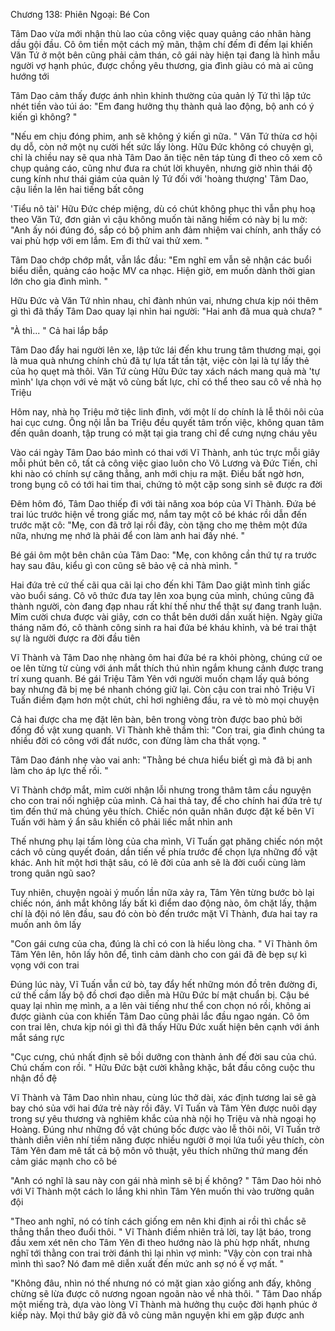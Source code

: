 




Chương 138: Phiên Ngoại: Bé Con

Tâm Dao vừa mới nhận thù lao của công việc quay quảng cáo nhãn hàng dầu gội đầu. Cô ôm tiền một cách mỹ mãn, thậm chí đếm đi đếm lại khiến Văn Tứ ở một bên cũng phải cảm thán, cô gái này hiện tại đang là hình mẫu người vợ hạnh phúc, được chồng yêu thương, gia đình giàu có mà ai cũng hướng tới

Tâm Dao cảm thấy được ánh nhìn khinh thường của quản lý Tứ thì lập tức nhét tiền vào túi áo: "Em đang hưởng thụ thành quả lao động, bộ anh có ý kiến gì không? "

"Nếu em chịu đóng phim, anh sẽ không ý kiến gì nữa. " Văn Tứ thừa cơ hội dụ dỗ, còn nở một nụ cười hết sức lấy lòng. Hữu Đức không có chuyện gì, chỉ là chiều nay sẽ qua nhà Tâm Dao ăn tiệc nên táp tùng đi theo cô xem cô chụp quảng cáo, cũng như đưa ra chút lời khuyên, nhưng giờ nhìn thái độ cung kính như thái giám của quản lý Tứ đối với 'hoàng thượng' Tâm Dao, cậu liền la lên hai tiếng bất công

'Tiểu nô tài' Hữu Đức chép miệng, dù có chút không phục thì vẫn phụ hoạ theo Văn Tứ, đơn giản vì cậu không muốn tài năng hiếm có này bị lu mờ: "Anh ấy nói đúng đó, sắp có bộ phim anh đảm nhiệm vai chính, anh thấy có vai phù hợp với em lắm. Em đi thử vai thử xem. "

Tâm Dao chớp chớp mắt, vẫn lắc đầu: "Em nghĩ em vẫn sẽ nhận các buổi biểu diễn, quảng cáo hoặc MV ca nhạc. Hiện giờ, em muốn dành thời gian lớn cho gia đình mình. "

Hữu Đức và Văn Tứ nhìn nhau, chỉ đành nhún vai, nhưng chưa kịp nói thêm gì thì đã thấy Tâm Dao quay lại nhìn hai người: "Hai anh đã mua quà chưa? "

"À thì... " Cả hai lắp bắp

Tâm Dao đẩy hai người lên xe, lập tức lái đến khu trung tâm thương mại, gọi là mua quà nhưng chính chủ đã tự lựa tất tần tật, việc còn lại là tự lấy thẻ của họ quẹt mà thôi. Văn Tứ cùng Hữu Đức tay xách nách mang quà mà 'tự mình' lựa chọn với vẻ mặt vô cùng bất lực, chỉ có thể theo sau cô về nhà họ Triệu

Hôm nay, nhà họ Triệu mở tiệc linh đình, với một lí do chính là lễ thôi nôi của hai cục cưng. Ông nội lẫn ba Triệu đều quyết tâm trốn việc, không quan tâm đến quân doanh, tập trung có mặt tại gia trang chỉ để cưng nựng cháu yêu

Vào cái ngày Tâm Dao báo mình có thai với Vĩ Thành, anh túc trực mỗi giây mỗi phút bên cô, tất cả công việc giao luôn cho Võ Lương và Đức Tiến, chỉ khi nào có chính sự căng thẳng, anh mới chịu ra mặt. Điều bất ngờ hơn, trong bụng cô có tới hai tim thai, chứng tỏ một cặp song sinh sẽ được ra đời

Đêm hôm đó, Tâm Dao thiếp đi với tài năng xoa bóp của Vĩ Thành. Đứa bé trai lúc trước hiện về trong giấc mơ, nắm tay một cô bé khác rồi dẫn đến trước mặt cô: "Mẹ, con đã trở lại rồi đây, còn tặng cho mẹ thêm một đứa nữa, nhưng mẹ nhớ là phải để con làm anh hai đấy nhé. "

Bé gái ôm một bên chân của Tâm Dao: "Mẹ, con không cần thứ tự ra trước hay sau đâu, kiểu gì con cũng sẽ bảo vệ cả nhà mình. "

Hai đứa trẻ cứ thế cãi qua cãi lại cho đến khi Tâm Dao giật mình tỉnh giấc vào buổi sáng. Cô vô thức đưa tay lên xoa bụng của mình, chúng cũng đã thành người, còn đang đạp nhau rất khí thế như thể thật sự đang tranh luận. Mỉm cười chưa được vài giây, cơn co thắt bên dưới dần xuất hiện. Ngày giữa tháng năm đó, cô thành công sinh ra hai đứa bé kháu khỉnh, và bé trai thật sự là người được ra đời đầu tiên


Vĩ Thành và Tâm Dao nhẹ nhàng ôm hai đứa bé ra khỏi phòng, chúng cứ oe oe lên từng từ cùng với ánh mắt thích thú nhìn ngắm khung cảnh được trang trí xung quanh. Bé gái Triệu Tâm Yên với người muốn chạm lấy quả bóng bay nhưng đã bị mẹ bé nhanh chóng giữ lại. Còn cậu con trai nhỏ Triệu Vĩ Tuấn điềm đạm hơn một chút, chỉ hơi nghiêng đầu, ra vẻ tò mò mọi chuyện

Cả hai được cha mẹ đặt lên bàn, bên trong vòng tròn được bao phủ bởi đống đồ vật xung quanh. Vĩ Thành khẽ thầm thì: "Con trai, gia đình chúng ta nhiều đời có công với đất nước, con đừng làm cha thất vọng. "

Tâm Dao đánh nhẹ vào vai anh: "Thằng bé chưa hiểu biết gì mà đã bị anh làm cho áp lực thế rồi. "

Vĩ Thành chớp mắt, mỉm cười nhận lỗi nhưng trong thâm tâm cầu nguyện cho con trai nối nghiệp của mình. Cả hai thả tay, để cho chính hai đứa trẻ tự tìm đến thứ mà chúng yêu thích. Chiếc nón quân nhân được đặt kế bên Vĩ Tuấn với hàm ý ẩn sâu khiến cô phải liếc mắt nhìn anh

Thế nhưng phụ lại tấm lòng của cha mình, Vĩ Tuấn gạt phăng chiếc nón một cách vô cùng quyết đoán, dần tiến về phía trước để chọn lựa những đồ vật khác. Anh hít một hơi thật sâu, có lẽ đời của anh sẽ là đời cuối cùng làm trong quân ngũ sao?

Tuy nhiên, chuyện ngoài ý muốn lần nữa xảy ra, Tâm Yên từng bước bò lại chiếc nón, ánh mắt không lấy bất kì điểm dao động nào, ôm chặt lấy, thậm chí là đội nó lên đầu, sau đó còn bò đến trước mặt Vĩ Thành, đưa hai tay ra muốn anh ôm lấy

"Con gái cưng của cha, đúng là chỉ có con là hiểu lòng cha. " Vĩ Thành ôm Tâm Yên lên, hôn lấy hôn để, tình cảm dành cho con gái đã đè bẹp sự kì vọng với con trai

Đúng lúc này, Vĩ Tuấn vẫn cứ bò, tay đẩy hết những món đồ trên đường đi, cứ thế cầm lấy bộ đồ chơi đạo diễn mà Hữu Đức bí mật chuẩn bị. Cậu bé quay lại nhìn mẹ mình, a a lên vài tiếng như thể con chọn nó rồi, không ai được giành của con khiến Tâm Dao cũng phải lắc đầu ngao ngán. Cô ôm con trai lên, chưa kịp nói gì thì đã thấy Hữu Đức xuất hiện bên cạnh với ánh mắt sáng rực

"Cục cưng, chú nhất định sẽ bồi dưỡng con thành ảnh đế đời sau của chú. Chú chấm con rồi. " Hữu Đức bật cười khằng khặc, bắt đầu công cuộc thu nhận đồ đệ

Vĩ Thành và Tâm Dao nhìn nhau, cùng lúc thở dài, xác định tương lai sẽ gà bay chó sủa với hai đứa trẻ này rồi đây. Vĩ Tuấn và Tâm Yên được nuôi dạy trong sự yêu thương và nghiêm khắc của nhà nội họ Triệu và nhà ngoại họ Hoàng. Đúng như những đồ vật chúng bốc được vào lễ thôi nôi, Vĩ Tuấn trở thành diễn viên nhí tiềm năng được nhiều người ở mọi lứa tuổi yêu thích, còn Tâm Yên đam mê tất cả bộ môn võ thuật, yêu thích những thứ mang đến cảm giác mạnh cho cô bé

"Anh có nghĩ là sau này con gái nhà mình sẽ bị ế không? " Tâm Dao hỏi nhỏ với Vĩ Thành một cách lo lắng khi nhìn Tâm Yên muốn thi vào trường quân đội

"Theo anh nghĩ, nó có tính cách giống em nên khi định ai rồi thì chắc sẽ thẳng thắn theo đuổi thôi. " Vĩ Thành điềm nhiên trả lời, tay lật báo, trong đầu xem xét nên cho Tâm Yên đi theo hướng nào là phù hợp nhất, nhưng nghĩ tới thằng con trai trời đánh thì lại nhìn vợ mình: "Vậy còn con trai nhà mình thì sao? Nó đam mê diễn xuất đến mức anh sợ nó ế vợ mất. "

"Không đâu, nhìn nó thế nhưng nó có mặt gian xảo giống anh đấy, không chừng sẽ lừa được cô nương ngoan ngoãn nào về nhà thôi. " Tâm Dao nhấp một miếng trà, dựa vào lòng Vĩ Thành mà hưởng thụ cuộc đời hạnh phúc ở kiếp này. Mọi thứ bây giờ đã vô cùng mãn nguyện khi em gặp được anh




